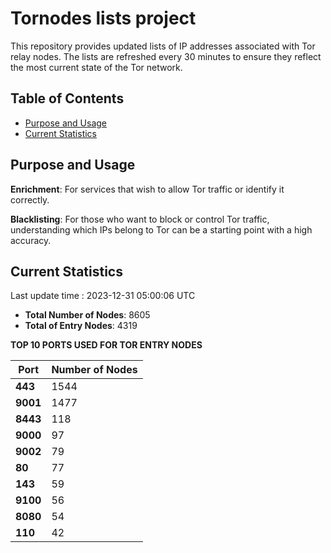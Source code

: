 # Tornodes lists project

This repository provides updated lists of IP addresses associated with Tor relay nodes. The lists are refreshed every 30 minutes to ensure they reflect the most current state of the Tor network.

## Table of Contents

- [Purpose and Usage](#purpose-and-usage)
- [Current Statistics](#current-statistics)


## Purpose and Usage

**Enrichment**: For services that wish to allow Tor traffic or identify it correctly.

**Blacklisting**: For those who want to block or control Tor traffic, understanding which IPs belong to Tor can be a starting point with a high accuracy.

## Current Statistics

Last update time : 2023-12-31 05:00:06 UTC

- **Total Number of Nodes**: 8605
- **Total of Entry Nodes**: 4319

**TOP 10 PORTS USED FOR TOR ENTRY NODES**

| **Port** | **Number of Nodes** |
|------|-----------------|
| **443**   | 1544  |
| **9001**   | 1477  |
| **8443**   | 118  |
| **9000**   | 97  |
| **9002**   | 79  |
| **80**   | 77  |
| **143**   | 59  |
| **9100**   | 56  |
| **8080**   | 54  |
| **110**   | 42  |

